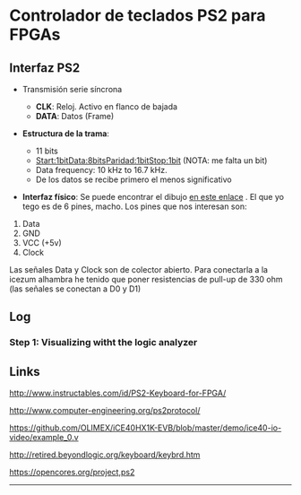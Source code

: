 # Controlador de teclados PS2 para FPGAs

## Interfaz PS2

* Transmisión serie síncrona
  * **CLK**: Reloj. Activo en flanco de bajada
  * **DATA**: Datos (Frame)


* **Estructura de la trama**:
  * 11 bits
  * <Start:1bit><Data:8bits><Paridad:1bit><Stop:1bit>
  (NOTA: me falta un bit)
  * Data frequency: 10 kHz to 16.7 kHz.
  * De los datos se recibe primero el menos significativo


* **Interfaz físico**: Se puede encontrar el dibujo [en este enlace](http://www.computer-engineering.org/ps2protocol/) . El que yo tego es de 6 pines, macho. Los pines que nos interesan son:

1. Data
3. GND
4. VCC (+5v)
5. Clock

Las señales Data y Clock son de colector abierto. Para conectarla a la icezum alhambra he tenido que poner resistencias de pull-up de 330 ohm (las señales se conectan a D0 y D1)

## Log

### Step 1: Visualizing witht the logic analyzer











## Links

http://www.instructables.com/id/PS2-Keyboard-for-FPGA/


http://www.computer-engineering.org/ps2protocol/



https://github.com/OLIMEX/iCE40HX1K-EVB/blob/master/demo/ice40-io-video/example_0.v

http://retired.beyondlogic.org/keyboard/keybrd.htm

https://opencores.org/project,ps2



-----
